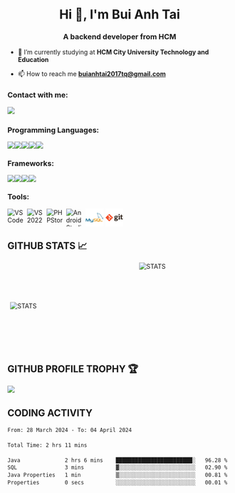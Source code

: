<h1 align="center">Hi 👋, I'm Bui Anh Tai</h1>
<h3 align="center">A backend developer from HCM</h3>

- 🔭 I’m currently studying at **HCM City University Technology and Education**

- 📫 How to reach me **buianhtai2017tq@gmail.com**

<h3 align="left">Contact with me: </h3>
<a href="https://www.facebook.com/profile.php?id=100012248492430" target="_blank"> <img src="https://img.shields.io/badge/Facebook-%231877F2.svg?style=for-the-badge&logo=Facebook&logoColor=white"> </a>


<h3 align="left">Programming Languages: </h3>
<div style="display: flex;">
  <img src="https://img.shields.io/badge/java-%23ED8B00.svg?style=for-the-badge&logo=java&logoColor=white">
  <img src="https://img.shields.io/badge/php-%23777BB4.svg?style=for-the-badge&logo=php&logoColor=white">
  <img src="https://img.shields.io/badge/c%23-%23239120.svg?style=for-the-badge&logo=c-sharp&logoColor=white">
  <img src="https://img.shields.io/badge/python-3670A0?style=for-the-badge&logo=python&logoColor=ffdd54">
  <img src="https://img.shields.io/badge/javascript-%23323330.svg?style=for-the-badge&logo=javascript&logoColor=%23F7DF1E">
</div>

<h3 align="left">Frameworks: </h3>
<div style="display: flex;">
  <img src="https://img.shields.io/badge/spring-%236DB33F.svg?style=for-the-badge&logo=spring&logoColor=white">
  <img src="https://img.shields.io/badge/laravel-%23FF2D20.svg?style=for-the-badge&logo=laravel&logoColor=white">
  <img src="https://img.shields.io/badge/django-%23092E20.svg?style=for-the-badge&logo=django&logoColor=white">
  <img src="https://img.shields.io/badge/react-%2320232a.svg?style=for-the-badge&logo=react&logoColor=%2361DAFB">
 </div>
 
<h3 align="left">Tools: </h3>
<div style="display: flex;">
  <img src="https://mobilemancerblog.blob.core.windows.net/blog/2020/08/vs-code-logo-transp.png" title="VS Code"  alt="VS Code" width="40" height="40"/>&nbsp;
  <img src="https://pics.computerbase.de/9/9/2/3/0-e36f805671c3b980/logo-192.2833764d.png" title="VS 2022"  alt="VS 2022" width="40" height="40"/>&nbsp;
  <img src="https://www.quanta.org/free-phpstorm-licence/phpstorm-logo.png" title="PHPStorm"  alt="PHPStorm" width="40" height="40"/>&nbsp;
  <img src="https://cybersoft.ru/uploads/posts/2020-11/1606209862_android-studio.png" title="Android Studio"  alt="Android Studio" width="40" height="40"/>&nbsp;
  <img src="https://github.com/devicons/devicon/blob/master/icons/mysql/mysql-original-wordmark.svg" title="MySQL"  alt="MySQL" width="40" height="40"/>&nbsp;
  <img src="https://github.com/devicons/devicon/blob/master/icons/git/git-original-wordmark.svg" title="Git" **alt="Git" width="40" height="40"/>&nbsp;
 </div>

## GITHUB STATS 📈
<p style="width: 100%; display: flex; justify-content: space-around; align-items: center; flex-direction: row;">
<img style="width: 55%" src="https://github-readme-stats-sigma-five.vercel.app/api?username=buianhtai1205&show_icons=true&hide_border=true&theme=radical" alt="STATS" />
<img style="width: 40%; height: 195px;" src="https://github-readme-stats-sigma-five.vercel.app/api/top-langs/?username=buianhtai1205&&layout=compact&langs_count=6&theme=highcontrast&hide_border=true"  alt="STATS" />
</p>


## GITHUB PROFILE TROPHY 🏆
<p>
  <img src="https://github-profile-trophy.vercel.app/?username=buianhtai1205&margin-w=25&margin-h=25&column=7&theme=darkhub" />    
</p>

## CODING ACTIVITY
<!-- <p>
  <img src="https://github-readme-stats.vercel.app/api/wakatime?username=buianhtai1205&layout=compact&theme=chartreuse-dark&hide_border=true" />
</p> -->
<!--START_SECTION:waka-->

```txt
From: 28 March 2024 - To: 04 April 2024

Total Time: 2 hrs 11 mins

Java              2 hrs 6 mins    ████████████████████████░   96.28 %
SQL               3 mins          ▓░░░░░░░░░░░░░░░░░░░░░░░░   02.90 %
Java Properties   1 min           ▒░░░░░░░░░░░░░░░░░░░░░░░░   00.81 %
Properties        0 secs          ░░░░░░░░░░░░░░░░░░░░░░░░░   00.01 %
```

<!--END_SECTION:waka-->



